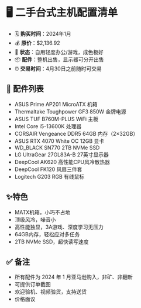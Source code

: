 # 🖥️ 二手台式主机配置清单

- 🗓️ **购买时间**：2024年1月  
- 💰 **原价**：$2,136.92  
- 🔧 **状态**：自用轻度办公/游戏，成色极好
- 📦 **配件**：整机出售，显示器可分开出售
- ⏰ **交易时间**：4月30日之前随时可交易

## 🧩 配件列表

- ASUS Prime AP201 MicroATX 机箱  
- Thermaltake Toughpower GF3 850W 金牌电源  
- ASUS TUF B760M-PLUS WiFi 主板  
- Intel Core i5-13600K 处理器  
- CORSAIR Vengeance DDR5 64GB 内存（2×32GB）  
- ASUS RTX 4070 White OC 12GB 显卡  
- WD_BLACK SN770 2TB NVMe SSD  
- LG UltraGear 27GL83A-B 27英寸显示器  
- DeepCool AK620 高性能CPU风冷散热器  
- DeepCool FK120 风扇三件套  
- Logitech G203 RGB 有线鼠标

## ✨特色

- MATX机箱，小巧不占地
- 顶级风冷，噪音小
- 高性能独显，3A游戏、深度学习无压力
- 64GB内存，轻松应对多任务
- 2TB NVMe SSD，超快读写速度

## ✅ 备注

- 所有配件为 2024 年 1 月亚马逊购入，非矿、非翻新  
- 可提供订单截图  
- 欢迎验机、视频验货，支持送货
- 价格面议